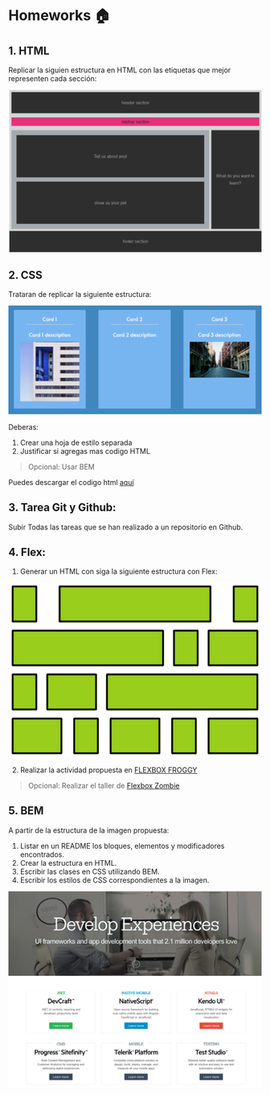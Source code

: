 # Homeworks :house:

## 1. HTML

Replicar la siguien estructura en HTML con las etiquetas que mejor representen cada sección:

![HTML exercise](./1.HTML.png)

## 2. CSS

Trataran de replicar la siguiente estructura:

![CSS exercise](./2.CSS.png)

Deberas:

1. Crear una hoja de estilo separada
2. Justificar si agregas mas codigo HTML

> Opcional: Usar BEM

Puedes descargar el codigo html [aquí](https://jusk02.github.io/letsPracticeCss/homework.zip)

## 3. Tarea Git y Github:

Subir Todas las tareas que se han realizado a un repositorio en Github.

## 4. Flex:

1. Generar un HTML con siga la siguiente estructura con Flex:

![Flex exercise](./4.Flex.jpeg)

2. Realizar la actividad propuesta en [FLEXBOX FROGGY](https://flexboxfroggy.com/)

> Opcional: Realizar el taller de [Flexbox Zombie](https://mastery.games/p/flexbox-zombies)

## 5. BEM

A partir de la estructura de la imagen propuesta:

1. Listar en un README los bloques, elementos y modificadores encontrados.
2. Crear la estructura en HTML.
3. Escribir las clases en CSS utilizando BEM.
4. Escribir los estilos de CSS correspondientes a la imagen.

![BEM exercise](./5.BEM.png)
